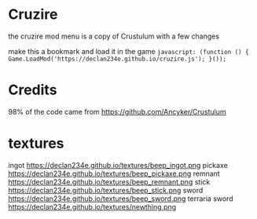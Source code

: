 # Cruzire

the cruzire mod menu is a copy of Crustulum with a few changes

make this a bookmark and load it in the game `javascript: (function () { Game.LoadMod('https://declan234e.github.io/cruzire.js'); }());`

# Credits

98% of the code came from https://github.com/Ancyker/Crustulum 

# textures

ingot https://declan234e.github.io/textures/beep_ingot.png
pickaxe https://declan234e.github.io/textures/beep_pickaxe.png
remnant https://declan234e.github.io/textures/beep_remnant.png
stick https://declan234e.github.io/textures/beep_stick.png
sword https://declan234e.github.io/textures/beep_sword.png
terraria sword https://declan234e.github.io/textures/newthing.png

